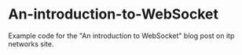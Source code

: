 # An-introduction-to-WebSocket
Example code for the "An introduction to WebSocket" blog post on itp networks site.
